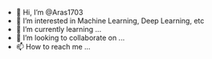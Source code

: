 - 👋 Hi, I’m @Aras1703
- 👀 I’m interested in Machine Learning, Deep Learning, etc
- 🌱 I’m currently learning ...
- 💞️ I’m looking to collaborate on ...
- 📫 How to reach me ...

<!---
Aras1703/Aras1703 is a ✨ special ✨ repository because its `README.md` (this file) appears on your GitHub profile.
You can click the Preview link to take a look at your changes.
--->
